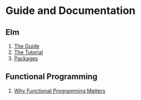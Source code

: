 # Guide and Documentation

## Elm
1. [The Guide](http://guide.elm-lang.org/)
2. [The Tutorial](http://www.elm-tutorial.org/en/)
3. [Packages](http://package.elm-lang.org/)

## Functional Programming
1. [Why Functional Programming Matters](https://www.cs.kent.ac.uk/people/staff/dat/miranda/whyfp90.pdf)
